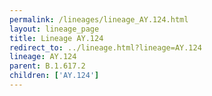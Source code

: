 ```yaml
---
permalink: /lineages/lineage_AY.124.html
layout: lineage_page
title: Lineage AY.124
redirect_to: ../lineage.html?lineage=AY.124
lineage: AY.124
parent: B.1.617.2
children: ['AY.124']
---
```

